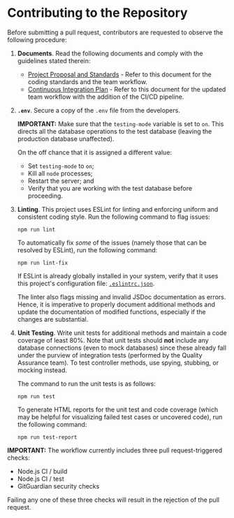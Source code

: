 # Contributing to the Repository

Before submitting a pull request, contributors are requested to observe the following procedure:

1. **Documents**. Read the following documents and comply with the guidelines stated therein:
   - [Project Proposal and Standards](https://drive.google.com/file/d/1M4Yia4GSVdtk8iS_J5kjrANo8KcG4avp/view?usp=sharing) - Refer to this document for the coding standards and the team workflow.
   - [Continuous Integration Plan](https://drive.google.com/file/d/17Da54zUm8k1dcB4syzvPqWraSlaZumCS/view?usp=sharing) - Refer to this document for the updated team workflow with the addition of the CI/CD pipeline.

2. **`.env`**. Secure a copy of the `.env` file from the developers. 

   **IMPORTANT:** Make sure that the `testing-mode` variable is set to `on`. This directs all the database operations to the test database (leaving the production database unaffected).

   On the off chance that it is assigned a different value:
   - Set `testing-mode` to `on`;
   - Kill all `node` processes;
   - Restart the server; and
   - Verify that you are working with the test database before proceeding.

3. **Linting**. This project uses ESLint for linting and enforcing uniform and consistent coding style. Run the following command to flag issues:
   ```
   npm run lint
   ```
   
   To automatically fix *some* of the issues (namely those that can be resolved by ESLint), run the following command:
   ```
   npm run lint-fix
   ```

   If ESLint is already globally installed in your system, verify that it uses this project's configuration file: [`.eslintrc.json`](https://github.com/STSWENG-T1-AY2122-AWS-CodeBuild/powerzone-inventory/blob/main/.eslintrc.json). 
   
   The linter also flags missing and invalid JSDoc documentation as errors. Hence, it is imperative to properly document additional methods and update the documentation of modified functions, especially if the changes are substantial.
   
4. **Unit Testing**. Write unit tests for additional methods and maintain a code coverage of least 80%. Note that unit tests should **not** include any database connections (even to mock databases) since these already fall under the purview of integration tests (performed by the Quality Assurance team). To test controller methods, use spying, stubbing, or mocking instead. 

   The command to run the unit tests is as follows:
   ```
   npm run test
   ```

   To generate HTML reports for the unit test and code coverage (which may be helpful for visualizing failed test cases or uncovered code), run the following command:
   ```
   npm run test-report
   ```

**IMPORTANT:**
The workflow currently includes three pull request-triggered checks:
- Node.js CI / build
- Node.js CI / test
- GitGuardian security checks

Failing any one of these three checks will result in the rejection of the pull request.
